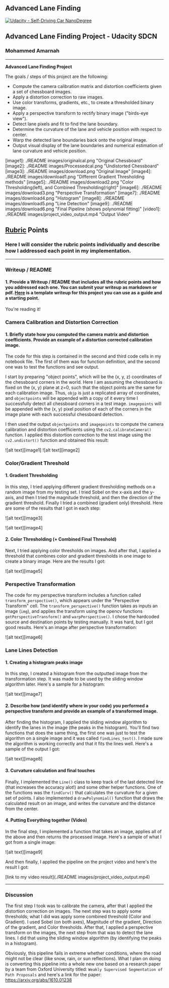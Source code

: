 ## Advanced Lane Finding
[![Udacity - Self-Driving Car NanoDegree](https://s3.amazonaws.com/udacity-sdc/github/shield-carnd.svg)](http://www.udacity.com/drive)

## Advanced Lane Finding Project - Udacity SDCN

### Mohammed Amarnah

---

**Advanced Lane Finding Project**

The goals / steps of this project are the following:

* Compute the camera calibration matrix and distortion coefficients given a set of chessboard images.
* Apply a distortion correction to raw images.
* Use color transforms, gradients, etc., to create a thresholded binary image.
* Apply a perspective transform to rectify binary image ("birds-eye view").
* Detect lane pixels and fit to find the lane boundary.
* Determine the curvature of the lane and vehicle position with respect to center.
* Warp the detected lane boundaries back onto the original image.
* Output visual display of the lane boundaries and numerical estimation of lane curvature and vehicle position.

[//]: # (Image References)

[image1]: ./README images/originalcal.png "Original Chessboard"
[image2]: ./README images/Processedcal.png "Undistorted Chessboard"
[image3]: ./README images/download.png "Original Image"
[image4]: ./README images/download1.png "Different Gradient Thresholding methods"
[image5]: ./README images/download2.png "Color Thresholding(left), and Combined Thresholding(right)"
[image6]: ./README images/download3.png "Perspective Transformation"
[image7]: ./README images/download4.png "Histogram"
[image8]: ./README images/download5.png "Line Detection"
[image9]: ./README images/download6.png "Final Pipeline (shows polynomial fitting)"
[video1]: ./README images/project_video_output.mp4 "Output Video"

## [Rubric](https://review.udacity.com/#!/rubrics/571/view) Points

### Here I will consider the rubric points individually and describe how I addressed each point in my implementation.  

---

### Writeup / README

#### 1. Provide a Writeup / README that includes all the rubric points and how you addressed each one.  You can submit your writeup as markdown or pdf.  [Here](https://github.com/udacity/CarND-Advanced-Lane-Lines/blob/master/writeup_template.md) is a template writeup for this project you can use as a guide and a starting point.  

You're reading it!

### Camera Calibration and Distortion Correction

#### 1. Briefly state how you computed the camera matrix and distortion coefficients. Provide an example of a distortion corrected calibration image.

The code for this step is contained in the second and third code cells in my notebook file. The first of them was for function definition, and the second one was to test the functions and see output.

I start by preparing "object points", which will be the (x, y, z) coordinates of the chessboard corners in the world. Here I am assuming the chessboard is fixed on the (x, y) plane at z=0, such that the object points are the same for each calibration image.  Thus, `objp` is just a replicated array of coordinates, and `objectpoints` will be appended with a copy of it every time I successfully detect all chessboard corners in a test image.  `imagepoints` will be appended with the (x, y) pixel position of each of the corners in the image plane with each successful chessboard detection.  

I then used the output `objectpoints` and `imagepoints` to compute the camera calibration and distortion coefficients using the `cv2.calibrateCamera()` function.  I applied this distortion correction to the test image using the `cv2.undistort()` function and obtained this result: 

![alt text][image1]
![alt text][image2]

### Color/Gradient Threshold

#### 1. Gradient Thresholding
In this step, I tried applying different gradient thresholding methods on a random image from my testing set. I tried Sobel on the x-axis and the y-axis, and then I tried the magnitude threshold, and then the direction of the gradient threshold. 
Finally I tried a combined (gradient only) threshold. Here are some of the results that I got in each step:

![alt text][image3]

![alt text][image4]

#### 2. Color Thresholding (+ Combined Final Threshold)
Next, I tried applying color thresholds on images. And after that, I applied a threshold that combines color and gradient thresholds in one image to create a binary image. Here are the results I got:

![alt text][image5]

### Perspective Transformation
The code for my perspective transform includes a function called `transform_perspective()`, which appears under the "Perspective Transform" cell. The `transform_perspective()` function takes as inputs an image (`img`), and applies the transform using the opencv functions `getPerspectiveTransform()` and `warpPerspective()`. I chose the hardcoded source and destination points by testing manually. It was hard, but I got good results. Here's an image after perspective transformation:

![alt text][image6]

### Lane Lines Detection

#### 1. Creating a histogram peaks image

In this step, I created a histogram from the outputted image from the transformation step. It was made to be used by the sliding window algorithm later. Here's a sample for a histogram:

![alt text][image7]

#### 2. Describe how (and identify where in your code) you performed a perspective transform and provide an example of a transformed image.

After finding the histogram, I applied the sliding window algorithm to identify the lanes in the image (the peaks in the histogram). You'll find two functions that does the same thing, the first one was just to test the algorithm on a single image and it was called `findLines_test()`. I made sure the algorithm is working correctly and that it fits the lines well. Here's a sample of the output I got: 

![alt text][image8] 

#### 3. Curvature calculation and final touches

Finally, I implemented the `Line()` class to keep track of the last detected line (that increases the accuracy alot!) and some other helper functions. One of the functions was the `findCurv()` that calculates the curvature for a given set of points. I also implemented a `drawPolynomial()` function that draws the calculated result on an image, and writes the curvature and the distance from the center.

#### 4. Putting Everything together (Video)

In the final step, I implemented a function that takes an image, applies all of the above and then returns the processed image. Here's a sample of what I got from a single image:

![alt text][image9]

And then finally, I applied the pipeline on the project video and here's the result I got:

[link to my video result](./README images/project_video_output.mp4)

---

### Discussion

The first step I took was to calibrate the camera, after that I applied the distortion correction on images. The next step was to apply some thresholds; what I did was apply some combined threshold (Color and Gradient). I used Sobel (on both axes), Magnitude of the gradient, Direction of the gradient, and Color thresholds. 
After that, I applied a perspective transform on the images, the next step from that was to detect the lane lines. I did that using the sliding window algorithm (by identifying the peaks in a histogram).

Obviously, this pipeline fails in extreme whether conditions, where the road might not be clear (like snow, rain, or sun reflections). What I plan on doing is converting this pipeline into a whole new one based on a research paper by a team from Oxford University titled: 
`Weakly Supervised Segmentation of Path Proposals`
and here's a link for the paper: 
https://arxiv.org/abs/1610.01238